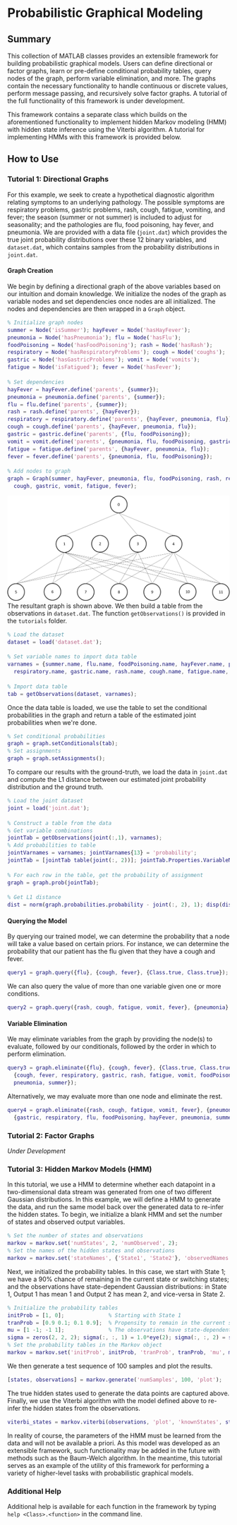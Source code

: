 # Probabilistic Graphical Modeling

## Summary

This collection of MATLAB classes provides an extensible framework for building probabilistic graphical models. Users can define directional or factor graphs, learn or pre-define conditional probability tables, query nodes of the graph, perform variable elimination, and more. The graphs contain the necessary functionality to handle continuous or discrete values, perform message passing, and recursively solve factor graphs. A tutorial of the full functionality of this framework is under development.

This framework contains a separate class which builds on the aforementioned functionality to implement hidden Markov modeling (HMM) with hidden state inference using the Viterbi algorithm. A tutorial for implementing HMMs with this framework is provided below.

## How to Use

### Tutorial 1: Directional Graphs
For this example, we seek to create a hypothetical diagnostic algorithm relating symptoms to an underlying pathology. The possible symptoms are respiratory problems, gastric problems, rash, cough, fatigue, vomiting, and fever; the season (summer or not summer) is included to adjust for seasonality; and the pathologies are flu, food poisoning, hay fever, and pneumonia. We are provided with a data file (`joint.dat`) which provides the true joint probability distributions over these 12 binary variables, and `dataset.dat`, which contains samples from the probability distributions in `joint.dat`.

#### Graph Creation
We begin by defining a directional graph of the above variables based on our intuition and domain knowledge. We initialize the nodes of the graph as variable nodes and set dependencies once nodes are all initialized. The nodes and dependencies are then wrapped in a `Graph` object.
```matlab
% Initialize graph nodes
summer = Node('isSummer'); hayFever = Node('hasHayFever');
pneumonia = Node('hasPneumonia'); flu = Node('hasFlu');
foodPoisoning = Node('hasFoodPoisoning'); rash = Node('hasRash');
respiratory = Node('hasRespiratoryProblems'); cough = Node('coughs');
gastric = Node('hasGastricProblems'); vomit = Node('vomits');
fatigue = Node('isFatigued'); fever = Node('hasFever');

% Set dependencies
hayFever = hayFever.define('parents', {summer});
pneumonia = pneumonia.define('parents', {summer});
flu = flu.define('parents', {summer});
rash = rash.define('parents', {hayFever});
respiratory = respiratory.define('parents', {hayFever, pneumonia, flu});
cough = cough.define('parents', {hayFever, pneumonia, flu});
gastric = gastric.define('parents', {flu, foodPoisoning});
vomit = vomit.define('parents', {pneumonia, flu, foodPoisoning, gastric});
fatigue = fatigue.define('parents', {hayFever, pneumonia, flu});
fever = fever.define('parents', {pneumonia, flu, foodPoisoning});

% Add nodes to graph
graph = Graph(summer, hayFever, pneumonia, flu, foodPoisoning, rash, respiratory, ...
  cough, gastric, vomit, fatigue, fever);
```
![Tutorial 1 Graph](https://raw.githubusercontent.com/jonzia/GraphicalModeling/main/tutorials/tutorial_1_graph.png)
The resultant graph is shown above. We then build a table from the observations in `dataset.dat`. The function `getObservations()` is provided in the `tutorials` folder.
```matlab
% Load the dataset
dataset = load('dataset.dat');

% Set variable names to import data table
varnames = {summer.name, flu.name, foodPoisoning.name, hayFever.name, pneumonia.name...
  respiratory.name, gastric.name, rash.name, cough.name, fatigue.name, vomit.name, fever.name};

% Import data table
tab = getObservations(dataset, varnames);
```
Once the data table is loaded, we use the table to set the conditional probabilities in the graph and return a table of the estimated joint probabilities when we're done.
```matlab
% Set conditional probabilities
graph = graph.setConditionals(tab);
% Set assignments
graph = graph.setAssignments();
```
To compare our results with the ground-truth, we load the data in `joint.dat` and compute the L1 distance between our estimated joint probability distribution and the ground truth.
```matlab
% Load the joint dataset
joint = load('joint.dat');

% Construct a table from the data
% Get variable combinations
jointTab = getObservations(joint(:,1), varnames);
% Add probabilities to table
jointVarnames = varnames; jointVarnames{13} = 'probability';
jointTab = [jointTab table(joint(:, 2))]; jointTab.Properties.VariableNames = jointVarnames;

% For each row in the table, get the probability of assignment
graph = graph.prob(jointTab);

% Get L1 distance
dist = norm(graph.probabilities.probability - joint(:, 2), 1); disp(dist)
```

#### Querying the Model
By querying our trained model, we can determine the probability that a node will take a value based on certain priors. For instance, we can determine the probability that our patient has the flu given that they have a cough and fever.
```matlab
query1 = graph.query({flu}, {cough, fever}, {Class.true, Class.true}); disp(query1)
```
We can also query the value of more than one variable given one or more conditions.
```matlab
query2 = graph.query({rash, cough, fatigue, vomit, fever}, {pneumonia}, {Class.true}); disp(query2)
```

#### Variable Elimination
We may eliminate variables from the graph by providing the node(s) to evaluate, followed by our conditionals, followed by the order in which to perform elimination.
```matlab
query3 = graph.eliminate({flu}, {cough, fever}, {Class.true, Class.true}, ...
  {cough, fever, respiratory, gastric, rash, fatigue, vomit, foodPoisoning, hayFever, ...
  pneumonia, summer});
```
Alternatively, we may evaluate more than one node and eliminate the rest.
```matlab
query4 = graph.eliminate({rash, cough, fatigue, vomit, fever}, {pneumonia}, {Class.true}, ...
  {gastric, respiratory, flu, foodPoisoning, hayFever, pneumonia, summer});
```

### Tutorial 2: Factor Graphs
*Under Development*

### Tutorial 3: Hidden Markov Models (HMM)
In this tutorial, we use a HMM to determine whether each datapoint in a two-dimensional data stream was generated from one of two different Gaussian distributions. In this example, we will define a HMM to generate the data, and run the same model back over the generated data to re-infer the hidden states. To begin, we initialize a blank HMM and set the number of states and observed output variables.
```matlab
% Set the number of states and observations
markov = markov.set('numStates', 2, 'numObserved', 2);
% Set the names of the hidden states and observations
markov = markov.set('stateNames', {'State1', 'State2'}, 'observedNames', {'Output1', 'Output2'});
```
Next, we initialized the probability tables. In this case, we start with State 1; we have a 90% chance of remaining in the current state or switching states; and the observations have state-dependent Gaussian distributions: in State 1, Output 1 has mean 1 and Output 2 has mean 2, and vice-versa in State 2.
```matlab
% Initialize the probability tables
initProb = [1, 0];              % Starting with State 1  
tranProb = [0.9 0.1; 0.1 0.9];  % Propensity to remain in the current state
mu = [1 -1; -1 1];              % The observations have state-dependent Gaussian distributions (mu, sigma)
sigma = zeros(2, 2, 2); sigma(:, :, 1) = 1.0*eye(2); sigma(:, :, 2) = sigma(:, :, 1);
% Set the probability tables in the Markov object
markov = markov.set('initProb', initProb, 'tranProb', tranProb, 'mu', mu, 'sigma', sigma);
```
We then generate a test sequence of 100 samples and plot the results.
```matlab
[states, observations] = markov.generate('numSamples', 100, 'plot');
```
The true hidden states used to generate the data points are captured above. Finally, we use the Viterbi algorithm with the model defined above to re-infer the hidden states from the observations.
```matlab
viterbi_states = markov.viterbi(observations, 'plot', 'knownStates', states);
```
In reality of course, the parameters of the HMM must be learned from the data and will not be available a priori. As this model was developed as an extensible framework, such functionality may be added in the future with methods such as the Baum-Welch algorithm. In the meantime, this tutorial serves as an example of the utility of this framework for performing a variety of higher-level tasks with probabilistic graphical models.

### Additional Help
Additional help is available for each function in the framework by typing `help <Class>.<function>` in the command line.
